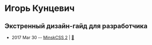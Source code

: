 # Игорь Кунцевич

## Экстренный дизайн-гайд для разработчика
- 2017 Mar 30 -- [MinskCSS 2](https://www.youtube.com/watch?v=8ZDP18MptBw)  | [:notebook:](https://www.dropbox.com/s/gwveqiw2mulwdbf/Minsk%20CSS.pdf)  
